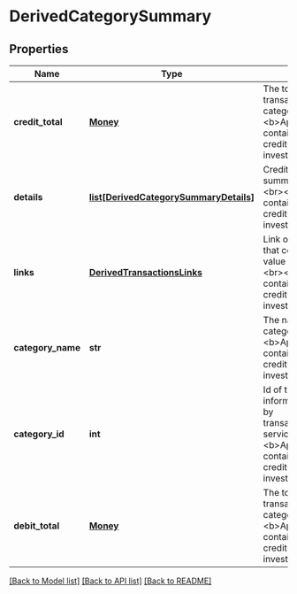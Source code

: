 # DerivedCategorySummary

## Properties
Name | Type | Description | Notes
------------ | ------------- | ------------- | -------------
**credit_total** | [**Money**](Money.md) | The total of credit transactions for the category.&lt;br&gt;&lt;br&gt;&lt;b&gt;Applicable containers&lt;/b&gt;: creditCard, bank, investment&lt;br&gt; | [optional] 
**details** | [**list[DerivedCategorySummaryDetails]**](DerivedCategorySummaryDetails.md) | Credit and debit summary per date.&lt;br&gt;&lt;br&gt;&lt;b&gt;Applicable containers&lt;/b&gt;: creditCard, bank, investment&lt;br&gt; | [optional] 
**links** | [**DerivedTransactionsLinks**](DerivedTransactionsLinks.md) | Link of the API services that corresponds to the value derivation.&lt;br&gt;&lt;br&gt;&lt;b&gt;Applicable containers&lt;/b&gt;: creditCard, bank, investment&lt;br&gt; | [optional] 
**category_name** | **str** | The name of the category.&lt;br&gt;&lt;br&gt;&lt;b&gt;Applicable containers&lt;/b&gt;: creditCard, bank, investment&lt;br&gt; | [optional] 
**category_id** | **int** | Id of the category. This information is provided by transactions/categories service.&lt;br&gt;&lt;br&gt;&lt;b&gt;Applicable containers&lt;/b&gt;: creditCard, bank, investment&lt;br&gt; | [optional] 
**debit_total** | [**Money**](Money.md) | The total of debit transactions for the category.&lt;br&gt;&lt;br&gt;&lt;b&gt;Applicable containers&lt;/b&gt;: creditCard, bank, investment&lt;br&gt; | [optional] 

[[Back to Model list]](../README.md#documentation-for-models) [[Back to API list]](../README.md#documentation-for-api-endpoints) [[Back to README]](../README.md)


